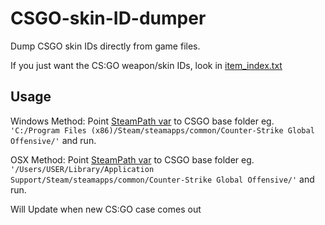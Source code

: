 # CSGO-skin-ID-dumper
Dump CSGO skin IDs directly from game files.

If you just want the CS:GO weapon/skin IDs, look in [item_index.txt](https://github.com/adamb70/CSGO-skin-ID-dumper/blob/master/item_index.txt)

## Usage
Windows Method:
Point [SteamPath var](https://github.com/adamb70/CSGO-skin-ID-dumper/blob/master/skin_id_getter.py#L7) to CSGO base folder eg. `'C:/Program Files (x86)/Steam/steamapps/common/Counter-Strike Global Offensive/'` and run.

OSX Method:
Point [SteamPath var](https://github.com/adamb70/CSGO-skin-ID-dumper/blob/master/skin_id_getter.py#L7) to CSGO base folder eg.
`'/Users/USER/Library/Application Support/Steam/steamapps/common/Counter-Strike Global Offensive/'` and run.

Will Update when new CS:GO case comes out 
